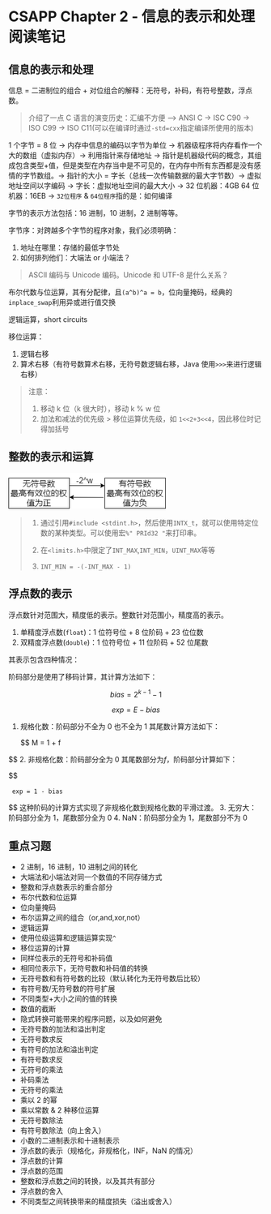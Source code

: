# CSAPP Chapter 2 - 信息的表示和处理 阅读笔记


## 信息的表示和处理

信息 = 二进制位的组合 + 对位组合的解释：无符号，补码，有符号整数，浮点数。

> 介绍了一点 C 语言的演变历史：汇编不方便 —> ANSI C -> ISC C90 -> ISO C99 -> ISO C11(可以在编译时通过`-std=cxx`指定编译所使用的版本)

1 个字节 = 8 位 -> 内存中信息的编码以字节为单位 -> 机器级程序将内存看作一个大的数组（虚拟内存）-> 利用指针来存储地址 -> 指针是机器级代码的概念，其组成包含类型+值，但是类型在内存当中是不可见的，在内存中所有东西都是没有感情的字节数组。-> 指针的大小 = 字长（总线一次传输数据的最大字节数）-> 虚拟地址空间以字编码 -> 字长：虚拟地址空间的最大大小 -> 32 位机器：4GB 64 位机器：16EB -> `32位程序` & `64位程序`指的是：如何编译

字节的表示方法包括：16 进制，10 进制，2 进制等等。

字节序：对跨越多个字节的程序对象，我们必须明确：

1. 地址在哪里：存储的最低字节处
2. 如何排列他们：大端法 or 小端法？

> ASCII 编码与 Unicode 编码。Unicode 和 UTF-8 是什么关系？

布尔代数与位运算，其有分配律，且`(a^b)^a = b`，位向量掩码，经典的`inplace_swap`利用异或进行值交换

逻辑运算，short circuits

移位运算：

1. 逻辑右移
2. 算术右移（有符号数算术右移，无符号数逻辑右移，Java 使用`>>>`来进行逻辑右移）

> 注意：
>
> 1. 移动 k 位（k 很大时），移动 k % w 位
> 2. 加法和减法的优先级 > 移位运算优先级，如 `1<<2+3<<4`，因此移位时记得加括号

## 整数的表示和运算

![numbers.png](../Ch2/numbers.png)

> 1. 通过引用`#include <stdint.h>`，然后使用`INTX_t`，就可以使用特定位数的某种类型。可以使用宏`%" PRId32 "`来打印串。
>
> 2. 在`<limits.h>`中限定了`INT_MAX`,`INT_MIN`，`UINT_MAX`等等
>
> 3. `INT_MIN = -(-INT_MAX - 1)`

## 浮点数的表示

浮点数针对范围大，精度低的表示。整数针对范围小，精度高的表示。

1. 单精度浮点数(`float`)：1 位符号位 + 8 位阶码 + 23 位位数
2. 双精度浮点数(`double`)：1 位符号位 + 11 位阶码 + 52 位尾数

其表示包含四种情况：

阶码部分是使用了移码计算，其计算方法如下：

$$
bias = 2^{k-1} - 1
$$

$$
exp = E - bias
$$

1. 规格化数：阶码部分不全为 0 也不全为 1
   其尾数计算方法如下：

   $$
    M = 1 + f


$$
2. 非规格化数：阶码部分全为 0
   其尾数部分为$f$，阶码部分计算如下：
   
$$

     exp = 1 - bias

$$
   这种阶码的计算方式实现了非规格化数到规格化数的平滑过渡。
3. 无穷大：阶码部分全为 1，尾数部分全为 0
4. NaN：阶码部分全为 1，尾数部分不为 0

## 重点习题

- 2 进制，16 进制，10 进制之间的转化
- 大端法和小端法对同一个数值的不同存储方式
- 整数和浮点数表示的重合部分
- 布尔代数和位运算
- 位向量掩码
- 布尔运算之间的组合（or,and,xor,not）
- 逻辑运算
- 使用位级运算和逻辑运算实现`^`
- 移位运算的计算
- 同样位表示的无符号和补码值
- 相同位表示下，无符号数和补码值的转换
- 无符号数和有符号数的比较（默认转化为无符号数后比较）
- 有符号数/无符号数的符号扩展
- 不同类型+大小之间的值的转换
- 数值的截断
- 隐式转换可能带来的程序问题，以及如何避免
- 无符号数的加法和溢出判定
- 无符号数求反
- 有符号的加法和溢出判定
- 有符号数求反
- 无符号的乘法
- 补码乘法
- 无符号的乘法
- 乘以 2 的幂
- 乘以常数 & 2 种移位运算
- 无符号数除法
- 有符号数除法（向上舍入）
- 小数的二进制表示和十进制表示
- 浮点数的表示（规格化，非规格化，INF，NaN 的情况）
- 浮点数的计算
- 浮点数的范围
- 整数和浮点数之间的转换，以及其共有部分
- 浮点数的舍入
- 不同类型之间转换带来的精度损失（溢出或舍入）

